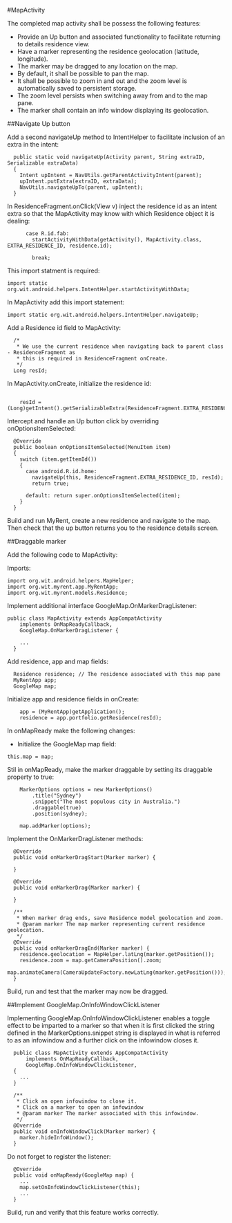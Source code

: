 #MapActivity

The completed map activity shall be possess the following features:

- Provide an Up button and associated functionality to facilitate returning to details residence view.
- Have a marker representing the residence geolocation (latitude, longitude).
- The marker may be dragged to any location on the map.
- By default, it shall be possible to pan the map.
- It shall be possible to zoom in and out and the zoom level is automatically saved to persistent storage.
- The zoom level persists when switching away from and to the map pane.
- The marker shall contain an info window displaying its geolocation.

##Navigate Up button

Add a second navigateUp method to IntentHelper to facilitate inclusion of an extra in the intent:

```
  public static void navigateUp(Activity parent, String extraID, Serializable extraData)
  {
    Intent upIntent = NavUtils.getParentActivityIntent(parent);
    upIntent.putExtra(extraID, extraData);
    NavUtils.navigateUpTo(parent, upIntent);
  }

```

In ResidenceFragment.onClick(View v) inject the residence id as an intent extra so that the MapActivity may know with which Residence object it is dealing:

```
      case R.id.fab:
        startActivityWithData(getActivity(), MapActivity.class, EXTRA_RESIDENCE_ID, residence.id);

        break;

```
This import statment is required: 
```
import static org.wit.android.helpers.IntentHelper.startActivityWithData;

```

In MapActivity add this import statement:

```
import static org.wit.android.helpers.IntentHelper.navigateUp;

```

Add a Residence id field to MapActivity:

```
  /*
   * We use the current residence when navigating back to parent class - ResidenceFragment as
   * this is required in ResidenceFragment onCreate. 
   */
  Long resId;
```

In MapActivity.onCreate, initialize the residence id:

```

    resId = (Long)getIntent().getSerializableExtra(ResidenceFragment.EXTRA_RESIDENCE_ID);

```

Intercept and handle an Up button click by overriding onOptionsItemSelected:

```
  @Override
  public boolean onOptionsItemSelected(MenuItem item)
  {
    switch (item.getItemId())
    {
      case android.R.id.home:
        navigateUp(this, ResidenceFragment.EXTRA_RESIDENCE_ID, resId);
        return true;
      
      default: return super.onOptionsItemSelected(item);
    }
  }
```

Build and run MyRent, create a new residence and navigate to the map. Then check that the up button returns you to the residence details screen.

##Draggable marker

Add the following code to MapActivity:

Imports:

```
import org.wit.android.helpers.MapHelper;
import org.wit.myrent.app.MyRentApp;
import org.wit.myrent.models.Residence;
```

Implement additional interface GoogleMap.OnMarkerDragListener:

```
public class MapActivity extends AppCompatActivity
    implements OnMapReadyCallback,
    GoogleMap.OnMarkerDragListener {

    ...
  }

```

Add residence, app and map fields:

```
  Residence residence; // The residence associated with this map pane
  MyRentApp app;
  GoogleMap map;
```

Initialize app and residence fields in onCreate:

```
    app = (MyRentApp)getApplication();
    residence = app.portfolio.getResidence(resId);
```

In onMapReady make the following changes:

- Initialize the GoogleMap map field:

```
this.map = map;

```

Stil in onMapReady, make the marker draggable by setting its draggable property to true:

```
    MarkerOptions options = new MarkerOptions()
        .title("Sydney")
        .snippet("The most populous city in Australia.")
        .draggable(true)
        .position(sydney);

    map.addMarker(options);
```

Implement the OnMarkerDragListener methods:

```
  @Override
  public void onMarkerDragStart(Marker marker) {

  }

  @Override
  public void onMarkerDrag(Marker marker) {

  }

  /**
   * When marker drag ends, save Residence model geolocation and zoom.
   * @param marker The map marker representing current residence geolocation.
   */
  @Override
  public void onMarkerDragEnd(Marker marker) {
    residence.geolocation = MapHelper.latLng(marker.getPosition());
    residence.zoom = map.getCameraPosition().zoom;
    map.animateCamera(CameraUpdateFactory.newLatLng(marker.getPosition()));
  }

```
Build, run and test that the marker may now be dragged.

##Implement GoogleMap.OnInfoWindowClickListener

Implementing GoogleMap.OnInfoWindowClickListener enables a toggle effect to be imparted to a marker so that when it is first clicked the string defined in the MarkerOptions.snippet string is displayed in what is referred to  as an infowindow and a further click on the infowindow closes it.

```
  public class MapActivity extends AppCompatActivity
      implements OnMapReadyCallback,
      GoogleMap.OnInfoWindowClickListener,
  {
    ...
  }

  /**
   * Click an open infowindow to close it.
   * Click on a marker to open an infowindow
   * @param marker The marker associated with this infowindow.
   */
  @Override
  public void onInfoWindowClick(Marker marker) {
    marker.hideInfoWindow();
  }
```

Do not forget to register the listener:

```
  @Override
  public void onMapReady(GoogleMap map) {
    ...
    map.setOnInfoWindowClickListener(this);
    ...
  }

```
Build, run and verify that this feature works correctly.

